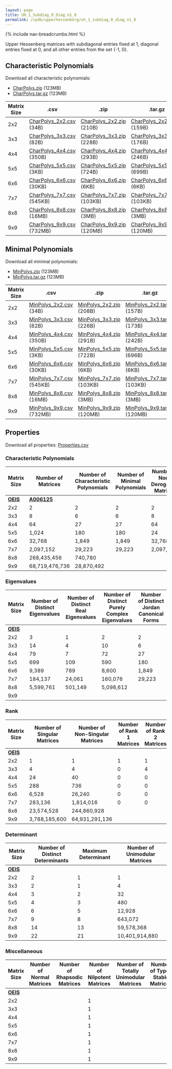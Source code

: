 ```yaml
---
layout: page
title: UH_1_Subdiag_0_Diag_n1_0
permalink: /cpdb/upperhessenberg/uh_1_subdiag_0_diag_n1_0
---
```


{% include nav-breadcrumbs.html %}

Upper Hessenberg matrices with subdiagonal entries fixed at 1, diagonal entries fixed at 0, and all other entries from the set {-1, 0}.

## Characteristic Polynomials

Download all characteristic polynomials:
- <a href="http://cpdb.bohemianmatrices.com/UpperHessenberg/UH_1_Subdiag_0_Diag_n1_0/Data/CharPolys.zip">CharPolys.zip</a> (123MB)
- <a href="http://cpdb.bohemianmatrices.com/UpperHessenberg/UH_1_Subdiag_0_Diag_n1_0/Data/CharPolys.tar.gz">CharPolys.tar.gz</a> (123MB)

| Matrix Size | .csv | .zip | .tar.gz |
| --- | --- | --- | --- |
| 2x2 | <a href="http://cpdb.bohemianmatrices.com/UpperHessenberg/UH_1_Subdiag_0_Diag_n1_0/Data/CharPolys_2x2.csv">CharPolys_2x2.csv</a> (34B)| <a href="http://cpdb.bohemianmatrices.com/UpperHessenberg/UH_1_Subdiag_0_Diag_n1_0/Data/CharPolys_2x2.zip">CharPolys_2x2.zip</a> (210B)| <a href="http://cpdb.bohemianmatrices.com/UpperHessenberg/UH_1_Subdiag_0_Diag_n1_0/Data/CharPolys_2x2.tar.gz">CharPolys_2x2.tar.gz</a> (159B) |
| 3x3 | <a href="http://cpdb.bohemianmatrices.com/UpperHessenberg/UH_1_Subdiag_0_Diag_n1_0/Data/CharPolys_3x3.csv">CharPolys_3x3.csv</a> (82B)| <a href="http://cpdb.bohemianmatrices.com/UpperHessenberg/UH_1_Subdiag_0_Diag_n1_0/Data/CharPolys_3x3.zip">CharPolys_3x3.zip</a> (228B)| <a href="http://cpdb.bohemianmatrices.com/UpperHessenberg/UH_1_Subdiag_0_Diag_n1_0/Data/CharPolys_3x3.tar.gz">CharPolys_3x3.tar.gz</a> (176B) |
| 4x4 | <a href="http://cpdb.bohemianmatrices.com/UpperHessenberg/UH_1_Subdiag_0_Diag_n1_0/Data/CharPolys_4x4.csv">CharPolys_4x4.csv</a> (350B)| <a href="http://cpdb.bohemianmatrices.com/UpperHessenberg/UH_1_Subdiag_0_Diag_n1_0/Data/CharPolys_4x4.zip">CharPolys_4x4.zip</a> (293B)| <a href="http://cpdb.bohemianmatrices.com/UpperHessenberg/UH_1_Subdiag_0_Diag_n1_0/Data/CharPolys_4x4.tar.gz">CharPolys_4x4.tar.gz</a> (246B) |
| 5x5 | <a href="http://cpdb.bohemianmatrices.com/UpperHessenberg/UH_1_Subdiag_0_Diag_n1_0/Data/CharPolys_5x5.csv">CharPolys_5x5.csv</a> (3KB)| <a href="http://cpdb.bohemianmatrices.com/UpperHessenberg/UH_1_Subdiag_0_Diag_n1_0/Data/CharPolys_5x5.zip">CharPolys_5x5.zip</a> (724B)| <a href="http://cpdb.bohemianmatrices.com/UpperHessenberg/UH_1_Subdiag_0_Diag_n1_0/Data/CharPolys_5x5.tar.gz">CharPolys_5x5.tar.gz</a> (699B) |
| 6x6 | <a href="http://cpdb.bohemianmatrices.com/UpperHessenberg/UH_1_Subdiag_0_Diag_n1_0/Data/CharPolys_6x6.csv">CharPolys_6x6.csv</a> (30KB)| <a href="http://cpdb.bohemianmatrices.com/UpperHessenberg/UH_1_Subdiag_0_Diag_n1_0/Data/CharPolys_6x6.zip">CharPolys_6x6.zip</a> (6KB)| <a href="http://cpdb.bohemianmatrices.com/UpperHessenberg/UH_1_Subdiag_0_Diag_n1_0/Data/CharPolys_6x6.tar.gz">CharPolys_6x6.tar.gz</a> (6KB) |
| 7x7 | <a href="http://cpdb.bohemianmatrices.com/UpperHessenberg/UH_1_Subdiag_0_Diag_n1_0/Data/CharPolys_7x7.csv">CharPolys_7x7.csv</a> (545KB)| <a href="http://cpdb.bohemianmatrices.com/UpperHessenberg/UH_1_Subdiag_0_Diag_n1_0/Data/CharPolys_7x7.zip">CharPolys_7x7.zip</a> (103KB)| <a href="http://cpdb.bohemianmatrices.com/UpperHessenberg/UH_1_Subdiag_0_Diag_n1_0/Data/CharPolys_7x7.tar.gz">CharPolys_7x7.tar.gz</a> (103KB) |
| 8x8 | <a href="http://cpdb.bohemianmatrices.com/UpperHessenberg/UH_1_Subdiag_0_Diag_n1_0/Data/CharPolys_8x8.csv">CharPolys_8x8.csv</a> (16MB)| <a href="http://cpdb.bohemianmatrices.com/UpperHessenberg/UH_1_Subdiag_0_Diag_n1_0/Data/CharPolys_8x8.zip">CharPolys_8x8.zip</a> (3MB)| <a href="http://cpdb.bohemianmatrices.com/UpperHessenberg/UH_1_Subdiag_0_Diag_n1_0/Data/CharPolys_8x8.tar.gz">CharPolys_8x8.tar.gz</a> (3MB) |
| 9x9 | <a href="http://cpdb.bohemianmatrices.com/UpperHessenberg/UH_1_Subdiag_0_Diag_n1_0/Data/CharPolys_9x9.csv">CharPolys_9x9.csv</a> (732MB)| <a href="http://cpdb.bohemianmatrices.com/UpperHessenberg/UH_1_Subdiag_0_Diag_n1_0/Data/CharPolys_9x9.zip">CharPolys_9x9.zip</a> (120MB)| <a href="http://cpdb.bohemianmatrices.com/UpperHessenberg/UH_1_Subdiag_0_Diag_n1_0/Data/CharPolys_9x9.tar.gz">CharPolys_9x9.tar.gz</a> (120MB) |

## Minimal Polynomials

Download all minimal polynomials:
- <a href="http://cpdb.bohemianmatrices.com/UpperHessenberg/UH_1_Subdiag_0_Diag_n1_0/Data/MinPolys.zip">MinPolys.zip</a> (123MB)
- <a href="http://cpdb.bohemianmatrices.com/UpperHessenberg/UH_1_Subdiag_0_Diag_n1_0/Data/MinPolys.tar.gz">MinPolys.tar.gz</a> (123MB)

| Matrix Size | .csv | .zip | .tar.gz |
| --- | --- | --- | --- |
| 2x2 | <a href="http://cpdb.bohemianmatrices.com/UpperHessenberg/UH_1_Subdiag_0_Diag_n1_0/Data/MinPolys_2x2.csv">MinPolys_2x2.csv</a> (34B)| <a href="http://cpdb.bohemianmatrices.com/UpperHessenberg/UH_1_Subdiag_0_Diag_n1_0/Data/MinPolys_2x2.zip">MinPolys_2x2.zip</a> (208B)| <a href="http://cpdb.bohemianmatrices.com/UpperHessenberg/UH_1_Subdiag_0_Diag_n1_0/Data/MinPolys_2x2.tar.gz">MinPolys_2x2.tar.gz</a> (157B) |
| 3x3 | <a href="http://cpdb.bohemianmatrices.com/UpperHessenberg/UH_1_Subdiag_0_Diag_n1_0/Data/MinPolys_3x3.csv">MinPolys_3x3.csv</a> (82B)| <a href="http://cpdb.bohemianmatrices.com/UpperHessenberg/UH_1_Subdiag_0_Diag_n1_0/Data/MinPolys_3x3.zip">MinPolys_3x3.zip</a> (226B)| <a href="http://cpdb.bohemianmatrices.com/UpperHessenberg/UH_1_Subdiag_0_Diag_n1_0/Data/MinPolys_3x3.tar.gz">MinPolys_3x3.tar.gz</a> (173B) |
| 4x4 | <a href="http://cpdb.bohemianmatrices.com/UpperHessenberg/UH_1_Subdiag_0_Diag_n1_0/Data/MinPolys_4x4.csv">MinPolys_4x4.csv</a> (350B)| <a href="http://cpdb.bohemianmatrices.com/UpperHessenberg/UH_1_Subdiag_0_Diag_n1_0/Data/MinPolys_4x4.zip">MinPolys_4x4.zip</a> (291B)| <a href="http://cpdb.bohemianmatrices.com/UpperHessenberg/UH_1_Subdiag_0_Diag_n1_0/Data/MinPolys_4x4.tar.gz">MinPolys_4x4.tar.gz</a> (242B) |
| 5x5 | <a href="http://cpdb.bohemianmatrices.com/UpperHessenberg/UH_1_Subdiag_0_Diag_n1_0/Data/MinPolys_5x5.csv">MinPolys_5x5.csv</a> (3KB)| <a href="http://cpdb.bohemianmatrices.com/UpperHessenberg/UH_1_Subdiag_0_Diag_n1_0/Data/MinPolys_5x5.zip">MinPolys_5x5.zip</a> (722B)| <a href="http://cpdb.bohemianmatrices.com/UpperHessenberg/UH_1_Subdiag_0_Diag_n1_0/Data/MinPolys_5x5.tar.gz">MinPolys_5x5.tar.gz</a> (696B) |
| 6x6 | <a href="http://cpdb.bohemianmatrices.com/UpperHessenberg/UH_1_Subdiag_0_Diag_n1_0/Data/MinPolys_6x6.csv">MinPolys_6x6.csv</a> (30KB)| <a href="http://cpdb.bohemianmatrices.com/UpperHessenberg/UH_1_Subdiag_0_Diag_n1_0/Data/MinPolys_6x6.zip">MinPolys_6x6.zip</a> (6KB)| <a href="http://cpdb.bohemianmatrices.com/UpperHessenberg/UH_1_Subdiag_0_Diag_n1_0/Data/MinPolys_6x6.tar.gz">MinPolys_6x6.tar.gz</a> (6KB) |
| 7x7 | <a href="http://cpdb.bohemianmatrices.com/UpperHessenberg/UH_1_Subdiag_0_Diag_n1_0/Data/MinPolys_7x7.csv">MinPolys_7x7.csv</a> (545KB)| <a href="http://cpdb.bohemianmatrices.com/UpperHessenberg/UH_1_Subdiag_0_Diag_n1_0/Data/MinPolys_7x7.zip">MinPolys_7x7.zip</a> (103KB)| <a href="http://cpdb.bohemianmatrices.com/UpperHessenberg/UH_1_Subdiag_0_Diag_n1_0/Data/MinPolys_7x7.tar.gz">MinPolys_7x7.tar.gz</a> (103KB) |
| 8x8 | <a href="http://cpdb.bohemianmatrices.com/UpperHessenberg/UH_1_Subdiag_0_Diag_n1_0/Data/MinPolys_8x8.csv">MinPolys_8x8.csv</a> (16MB)| <a href="http://cpdb.bohemianmatrices.com/UpperHessenberg/UH_1_Subdiag_0_Diag_n1_0/Data/MinPolys_8x8.zip">MinPolys_8x8.zip</a> (3MB)| <a href="http://cpdb.bohemianmatrices.com/UpperHessenberg/UH_1_Subdiag_0_Diag_n1_0/Data/MinPolys_8x8.tar.gz">MinPolys_8x8.tar.gz</a> (3MB) |
| 9x9 | <a href="http://cpdb.bohemianmatrices.com/UpperHessenberg/UH_1_Subdiag_0_Diag_n1_0/Data/MinPolys_9x9.csv">MinPolys_9x9.csv</a> (732MB)| <a href="http://cpdb.bohemianmatrices.com/UpperHessenberg/UH_1_Subdiag_0_Diag_n1_0/Data/MinPolys_9x9.zip">MinPolys_9x9.zip</a> (120MB)| <a href="http://cpdb.bohemianmatrices.com/UpperHessenberg/UH_1_Subdiag_0_Diag_n1_0/Data/MinPolys_9x9.tar.gz">MinPolys_9x9.tar.gz</a> (120MB) |



## Properties

Download all properties: <a href="http://cpdb.bohemianmatrices.com/UpperHessenberg/UH_1_Subdiag_0_Diag_n1_0/Properties.csv">Properties.csv</a>

### Characteristic Polynomials

| Matrix Size | Number of Matrices | Number of Characteristic Polynomials | Number of Minimal Polynomials | Number of Non-Derogatory Matrices | Maximum Characteristic Height |
| --- | --- | --- | --- | --- | --- |
| [__OEIS__](https://oeis.org/) | [__A006125__](https://oeis.org/A006125) | | | | |
| 2x2 | 2 | 2 | 2 | 2 | 1 |
| 3x3 | 8 | 6 | 6 | 8 | 2 |
| 4x4 | 64 | 27 | 27 | 64 | 3 |
| 5x5 | 1,024 | 180 | 180 | 24 | 5 |
| 6x6 | 32,768 | 1,849 | 1,849 | 32,768 | 9 |
| 7x7 | 2,097,152 | 29,223 | 29,223 | 2,097,152 | 15 |
| 8x8 | 268,435,456 | 740,780 | | | 31 |
| 9x9 | 68,719,476,736 | 28,870,492 | | | 57 |

### Eigenvalues

| Matrix Size | Number of Distinct Eigenvalues | Number of Distinct Real Eigenvalues | Number of Distinct Purely Complex Eigenvalues | Number of Distinct Jordan Canonical Forms |
| --- | --- | --- | --- | --- |
| [__OEIS__](https://oeis.org/) | | | | |
| 2x2 | 3 | 1 | 2 | 2 |
| 3x3 | 14 | 4 | 10 | 6 |
| 4x4 | 79 | 7 | 72 | 27 |
| 5x5 | 699 | 109 | 590 | 180 |
| 6x6 | 9,389 | 789 | 8,600 | 1,849 |
| 7x7 | 184,137 | 24,061 | 160,076 | 29,223 |
| 8x8 | 5,599,761 | 501,149 | 5,098,612 | |
| 9x9 | | | | |

### Rank

| Matrix Size | Number of Singular Matrices | Number of Non-Singular Matrices | Number of Rank 1 Matrices | Number of Rank 2 Matrices | Number of Rank 3 Matrices | Number of Rank 4 Matrices | Number of Rank 5 Matrices | Number of Rank 6 Matrices | Number of Rank 7 Matrices | Number of Rank 8 Matrices | Number of Rank 9 Matrices |
| --- | --- | --- | --- | --- | --- | --- | --- | --- | --- | --- | --- |
| [__OEIS__](https://oeis.org/) | | | | | | | | | | | |
| 2x2 | 1 | 1 | 1 | 1 | | | | | | | |
| 3x3 | 4 | 4 | 0 | 4 | 4 | | | | | | |
| 4x4 | 24 | 40 | 0 | 0 | 24 | 40 | | | | | |
| 5x5 | 288 | 736 | 0 | 0 | 0 | 288 | 736 | | | | |
| 6x6 | 6,528 | 26,240 | 0 | 0 | 0 | 0 | 6,528 | 26,240 | | | |
| 7x7 | 283,136 | 1,814,016 | 0 | 0 | 0 | 0 | 0 | 283,136 | 1,814,016 | | |
| 8x8 | 23,574,528 | 244,860,928 | | | | | | | | | |
| 9x9 | 3,788,185,600 | 64,931,291,136 | | | | | | | | | |

### Determinant

| Matrix Size | Number of Distinct Determinants | Maximum Determinant | Number of Unimodular Matrices |
| --- | --- | --- | --- |
| [__OEIS__](https://oeis.org/) | | | |
| 2x2 | 2 | 1 | 1 |
| 3x3 | 2 | 1 | 4 |
| 4x4 | 3 | 2 | 32 |
| 5x5 | 4 | 3 | 480 |
| 6x6 | 6 | 5 | 12,928 |
| 7x7 | 9 | 8 | 643,072 |
| 8x8 | 14 | 13 | 59,578,368 |
| 9x9 | 22 | 21 | 10,401,914,880 |

### Miscellaneous

| Matrix Size | Number of Normal Matrices | Number of Rhapsodic Matrices | Number of Nilpotent Matrices | Number of Totally Unimodular Matrices | Number of Type I Stable Matrices | Number of Type II Stable Matrices |
| --- | --- | --- | --- | --- | --- | --- |
| [__OEIS__](https://oeis.org/) | | | | | | |
| 2x2 | | | 1 | | | |
| 3x3 | | | 1 | | | |
| 4x4 | | | 1 | | | |
| 5x5 | | | 1 | | | |
| 6x6 | | | 1 | | | |
| 7x7 | | | 1 | | | |
| 8x8 | | | 1 | | | |
| 9x9 | | | 1 | | | |

